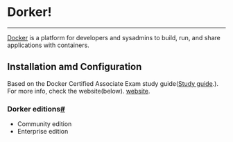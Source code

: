 # Dorker!
<hr />

[Docker](https://docs.docker.com/get-started) is a platform for developers and sysadmins to build, run, and share applications with containers.

## Installation amd Configuration
Based on the Docker Certified Associate Exam study guide([Study guide](https://docker.cdn.prismic.io/docker/4a619747-6889-48cd-8420-60f24a6a13ac_DCA_study+Guide_v1.3.pdf).). For more info, check the website(below).
[website](https://success.docker.com/certification).


### Dorker editions[#](https://docs.docker.com/get-docker/)
- Community edition 
- Enterprise edition 



